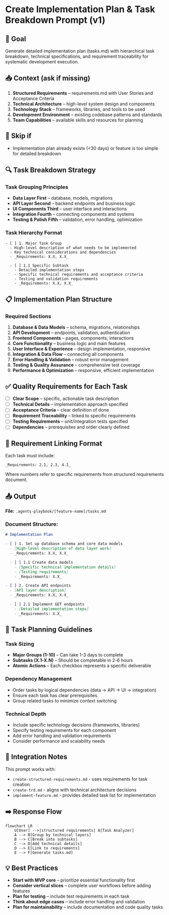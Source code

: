 # Create Implementation Plan & Task Breakdown Prompt (v1)

## 🎯 Goal
Generate detailed implementation plan (tasks.md) with hierarchical task breakdown, technical specifications, and requirement traceability for systematic development execution.

## 📥 Context (ask if missing)
1. **Structured Requirements** – requirements.md with User Stories and Acceptance Criteria
2. **Technical Architecture** – high-level system design and components
3. **Technology Stack** – frameworks, libraries, and tools to be used
4. **Development Environment** – existing codebase patterns and standards
5. **Team Capabilities** – available skills and resources for planning

## 🚦 Skip if
- Implementation plan already exists (<30 days) or feature is too simple for detailed breakdown

## 🔍 Task Breakdown Strategy

### **Task Grouping Principles**
- **Data Layer First** – database, models, migrations
- **API Layer Second** – backend endpoints and business logic  
- **UI Components Third** – user interface and interactions
- **Integration Fourth** – connecting components and systems
- **Testing & Polish Fifth** – validation, error handling, optimization

### **Task Hierarchy Format**
```
- [ ] 1. Major Task Group
  - High-level description of what needs to be implemented
  - Key technical considerations and dependencies
  - _Requirements: X.X, X.X_

  - [ ] 1.1 Specific Subtask
    - Detailed implementation steps
    - Specific technical requirements and acceptance criteria
    - Testing and validation requirements
    - _Requirements: X.X, X.X_
```

## 📋 Implementation Plan Structure

### **Required Sections**
1. **Database & Data Models** – schema, migrations, relationships
2. **API Development** – endpoints, validation, authentication
3. **Frontend Components** – pages, components, interactions
4. **Core Functionality** – business logic and main features
5. **User Interface & Experience** – design implementation, responsive
6. **Integration & Data Flow** – connecting all components
7. **Error Handling & Validation** – robust error management
8. **Testing & Quality Assurance** – comprehensive test coverage
9. **Performance & Optimization** – responsive, efficient implementation

## ✅ Quality Requirements for Each Task
- [ ] **Clear Scope** – specific, actionable task description
- [ ] **Technical Details** – implementation approach specified
- [ ] **Acceptance Criteria** – clear definition of done
- [ ] **Requirement Traceability** – linked to specific requirements
- [ ] **Testing Requirements** – unit/integration tests specified
- [ ] **Dependencies** – prerequisites and order clearly defined

## 🔗 Requirement Linking Format
Each task must include:
```
_Requirements: 2.1, 2.3, 4.1_
```
Where numbers refer to specific requirements from structured requirements document.

## 📤 Output
**File:** `.agents-playbook/[feature-name]/tasks.md`

### Document Structure:
```markdown
# Implementation Plan

- [ ] 1. Set up database schema and core data models
  - [High-level description of data layer work]
  - _Requirements: X.X, X.X_

  - [ ] 1.1 Create data models
    - [Specific technical implementation details]
    - [Testing requirements]
    - _Requirements: X.X_

- [ ] 2. Create API endpoints
  - [API layer description]
  - _Requirements: X.X, X.X_

  - [ ] 2.1 Implement GET endpoints
    - [Detailed implementation steps]
    - _Requirements: X.X_
```

## 🎯 Task Planning Guidelines

### **Task Sizing**
- **Major Groups (1-10)** – Can take 1-3 days to complete
- **Subtasks (X.1-X.N)** – Should be completable in 2-6 hours
- **Atomic Actions** – Each checkbox represents a specific deliverable

### **Dependency Management** 
- Order tasks by logical dependencies (data → API → UI → integration)
- Ensure each task has clear prerequisites
- Group related tasks to minimize context switching

### **Technical Depth**
- Include specific technology decisions (frameworks, libraries)
- Specify testing requirements for each component
- Add error handling and validation requirements
- Consider performance and scalability needs

## 🔄 Integration Notes
This prompt works with:
- `create-structured-requirements.md` - uses requirements for task creation
- `create-trd.md` - aligns with technical architecture decisions
- `implement-feature.md` - provides detailed task list for implementation

## ➡️ Response Flow
```mermaid
flowchart LR
    U[User] -->|structured requirements| A[Task Analyzer]
    A --> B[Group by technical layers]
    B --> C[Break into subtasks]
    C --> D[Add technical details]
    D --> E[Link to requirements]
    E --> F[Generate tasks.md]
```

## 💡 Best Practices
- **Start with MVP core** – prioritize essential functionality first
- **Consider vertical slices** – complete user workflows before adding features
- **Plan for testing** – include test requirements in each task
- **Think about edge cases** – include error handling and validation
- **Plan for maintainability** – include documentation and code quality tasks
